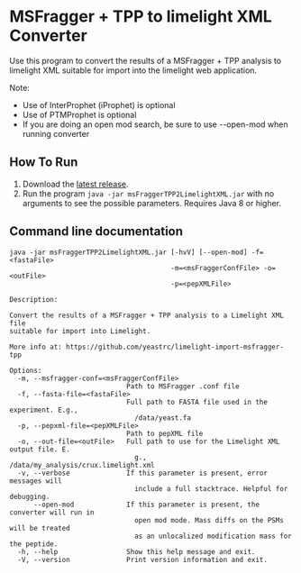 MSFragger + TPP to limelight XML Converter
=======================================

Use this program to convert the results of a MSFragger + TPP analysis to
limelight XML suitable for import into the limelight web application.

Note:
- Use of InterProphet (iProphet) is optional
- Use of PTMProphet is optional
- If you are doing an open mod search, be sure to use --open-mod when running converter

How To Run
-------------
1. Download the [latest release](https://github.com/yeastrc/limelight-import-msfragger-tpp/releases).
2. Run the program ``java -jar msFraggerTPP2LimelightXML.jar`` with no arguments to see the possible parameters. Requires Java 8 or higher.

Command line documentation
---------------------------

```
java -jar msFraggerTPP2LimelightXML.jar [-hvV] [--open-mod] -f=<fastaFile>
                                        -m=<msFraggerConfFile> -o=<outFile>
                                        -p=<pepXMLFile>

Description:

Convert the results of a MSFragger + TPP analysis to a Limelight XML file
suitable for import into Limelight.

More info at: https://github.com/yeastrc/limelight-import-msfragger-tpp

Options:
  -m, --msfragger-conf=<msFraggerConfFile>
                             Path to MSFragger .conf file
  -f, --fasta-file=<fastaFile>
                             Full path to FASTA file used in the experiment. E.g.,
                               /data/yeast.fa
  -p, --pepxml-file=<pepXMLFile>
                             Path to pepXML file
  -o, --out-file=<outFile>   Full path to use for the Limelight XML output file. E.
                               g., /data/my_analysis/crux.limelight.xml
  -v, --verbose              If this parameter is present, error messages will
                               include a full stacktrace. Helpful for debugging.
      --open-mod             If this parameter is present, the converter will run in
                               open mod mode. Mass diffs on the PSMs will be treated
                               as an unlocalized modification mass for the peptide.
  -h, --help                 Show this help message and exit.
  -V, --version              Print version information and exit.

```
